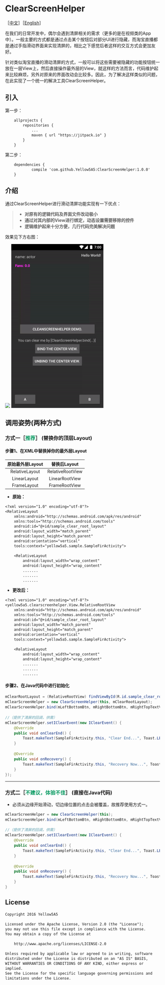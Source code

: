 # ClearScreenHelper

［[中文](#)］［[English](https://github.com/Yellow5A5/ClearScreenHelper/blob/master/README.md)］

在我们的日常开发中，偶尔会遇到清屏相关的需求（更多的是在视频类的App中）。一般主要的方式都是通过点击某个按钮后对部分UI进行隐藏，而淘宝直播都是通过手指滑动界面来实现清屏的，相比之下感觉后者这样的交互方式会更加友好。

针对类似淘宝直播的滑动清屏的方式，一般可以将这些需要被隐藏的功能按钮统一放在一层View上，然后直接操作最外层的View，就这样的方法而言，代码维护起来比较麻烦，另外对原来的界面改动会比较多。因此，为了解决这样类似的问题，在此实现了一个统一的解决工具ClearScreenHelper。

## 引入

第一步：

```
	allprojects {
		repositories {
			...
			maven { url "https://jitpack.io" }
		}
	}
```

第二步：

```
	dependencies {
	        compile 'com.github.Yellow5A5:ClearScreenHelper:1.0.0'
	}
```

## 介绍


通过ClearScreenHelper进行滑动清屏功能实现有一下优点：

> * **对原有的逻辑代码及界面文件改动极小**
> * **通过对其内部的View进行绑定，动态设置需要移除的控件**
> * **逻辑维护起来十分方便，几行代码完美解决问题**

效果见下方右图：

<img src="image/demo_image1.gif" width=300></img>
<img src="image/demo_image2.gif" width=300></img>

## 调用姿势(两种方式)

### 方式一［<font color="##669966">推荐</font>］ (替换你的顶层Layout)


#### 步骤1、在XML中替换掉你的最外层Layout

| 原始最外层Layout | 替换后Layout   | 
| :------:   | :-----:  |
| RelativeLayout | RelativeRootView |
| LinearLayout| LinearRootView|
| FrameLayout | FrameRootView|

* **原始：**

```
<?xml version="1.0" encoding="utf-8"?>
<RelativeLayout 
	xmlns:android="http://schemas.android.com/apk/res/android"
    xmlns:tools="http://schemas.android.com/tools"
    android:id="@+id/sample_clear_root_layout"
    android:layout_width="match_parent"
    android:layout_height="match_parent"
    android:orientation="vertical"
    tools:context="yellow5a5.sample.SampleFirActivity">

    <RelativeLayout
        android:layout_width="wrap_content"
        android:layout_height="wrap_content"
        .......
        .......
        .......
```

* **更改后：**

```
<?xml version="1.0" encoding="utf-8"?>
<yellow5a5.clearscreenhelper.View.RelativeRootView
	xmlns:android="http://schemas.android.com/apk/res/android"
    xmlns:tools="http://schemas.android.com/tools"
    android:id="@+id/sample_clear_root_layout"
    android:layout_width="match_parent"
    android:layout_height="match_parent"
    android:orientation="vertical"
    tools:context="yellow5a5.sample.SampleFirActivity">

    <RelativeLayout
        android:layout_width="wrap_content"
        android:layout_height="wrap_content"
        .......
        .......
        .......
```

#### 步骤2、在Java代码中进行初始化



```java
mClearRootLayout = (RelativeRootView) findViewById(R.id.sample_clear_root_layout);
mClearScreenHelper = new ClearScreenHelper(this, mClearRootLayout);
mClearScreenHelper.bind(mLeftBottomBtn, mRightBottomBtn, mRightTopTextV, mFansTextV, mInfoTextV);

//（提供了清屏的回调，供需）
mClearScreenHelper.setIClearEvent(new IClearEvent() {
    @Override
    public void onClearEnd() {
        Toast.makeText(SampleFirActivity.this, "Clear End...", Toast.LENGTH_SHORT).show();
    }

    @Override
    public void onRecovery() {
        Toast.makeText(SampleFirActivity.this, "Recovery Now...", Toast.LENGTH_SHORT).show();
    }
});
```

---

### 方式二［<font color="##669966">不建议，体验不佳</font>］ (直接在Java代码)

* 必须从边缘开始滑动，切边缘位置的点击会被覆盖，故推荐使用方式一。

```java
mClearScreenHelper = new ClearScreenHelper(this);
mClearScreenHelper.bind(mLeftBottomBtn, mRightBottomBtn, mRightTopTextV, mFansTextV, mInfoTextV);

//（提供了清屏的回调，供需）
mClearScreenHelper.setIClearEvent(new IClearEvent() {
    @Override
    public void onClearEnd() {
        Toast.makeText(SampleFirActivity.this, "Clear End...", Toast.LENGTH_SHORT).show();
    }

    @Override
    public void onRecovery() {
        Toast.makeText(SampleFirActivity.this, "Recovery Now...", Toast.LENGTH_SHORT).show();
    }
}
```


## License

    Copyright 2016 Yellow5A5
    
    Licensed under the Apache License, Version 2.0 (the "License");
    you may not use this file except in compliance with the License.
    You may obtain a copy of the License at
    
        http://www.apache.org/licenses/LICENSE-2.0
    
    Unless required by applicable law or agreed to in writing, software
    distributed under the License is distributed on an "AS IS" BASIS,
    WITHOUT WARRANTIES OR CONDITIONS OF ANY KIND, either express or implied.
    See the License for the specific language governing permissions and
    limitations under the License.
 
